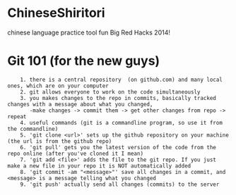 ChineseShiritori
================

chinese language practice tool fun Big Red Hacks 2014!


Git 101 (for the new guys)
==========================
        1. there is a central repository  (on github.com) and many local ones, which are on your computer
        2. git allows everyone to work on the code simultaneously
        3. you makes changes to the repo in commits, basically tracked changes with a message about what you changed, 
           -make changes -> commit them -> get other changes from repo -> repeat
        4. useful commands (git is a commandline program, so use it from the commandline)
        5. 'git clone <url>' sets up the github repository on your machine (the url is from the github repo)
        6. 'git pull' gets you the latest version of the code from the repo online (after you've cloned it I mean)
        7. 'git add <file>' adds the file to the git repo. If you just make a new file in your repo it is NOT automatically added
        8. 'git commit -am "<message>"' save all changes in a commit, and <message> is a message telling what you changed
        9. 'git push' actually send all changes (commits) to the server

